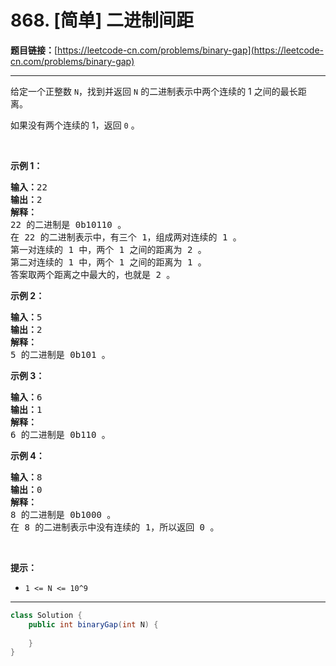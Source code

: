 # 868. [简单] 二进制间距

**题目链接：**[https://leetcode-cn.com/problems/binary-gap](https://leetcode-cn.com/problems/binary-gap)

---

<div class="content__1Y2H">
 <div class="notranslate">
  <p>给定一个正整数&nbsp;<code>N</code>，找到并返回 <code>N</code>&nbsp;的二进制表示中两个连续的 1 之间的最长距离。&nbsp;</p> 
  <p>如果没有两个连续的 1，返回 <code>0</code> 。</p> 
  <p>&nbsp;</p> 
  <ul> 
  </ul> 
  <p><strong>示例 1：</strong></p> 
  <pre class="language-text"><strong>输入：</strong>22
<strong>输出：</strong>2
<strong>解释：</strong>
22 的二进制是 0b10110 。
在 22 的二进制表示中，有三个 1，组成两对连续的 1 。
第一对连续的 1 中，两个 1 之间的距离为 2 。
第二对连续的 1 中，两个 1 之间的距离为 1 。
答案取两个距离之中最大的，也就是 2 。
</pre> 
  <p><strong>示例 2：</strong></p> 
  <pre class="language-text"><strong>输入：</strong>5
<strong>输出：</strong>2
<strong>解释：</strong>
5 的二进制是 0b101 。
</pre> 
  <p><strong>示例 3：</strong></p> 
  <pre class="language-text"><strong>输入：</strong>6
<strong>输出：</strong>1
<strong>解释：</strong>
6 的二进制是 0b110 。
</pre> 
  <p><strong>示例 4：</strong></p> 
  <pre class="language-text"><strong>输入：</strong>8
<strong>输出：</strong>0
<strong>解释：</strong>
8 的二进制是 0b1000 。
在 8 的二进制表示中没有连续的 1，所以返回 0 。
</pre> 
  <p>&nbsp;</p> 
  <p><strong>提示：</strong></p> 
  <ul> 
   <li><code>1 &lt;= N &lt;= 10^9</code></li> 
  </ul> 
 </div>
</div>

---

```java
class Solution {
    public int binaryGap(int N) {
        
    }
}
```